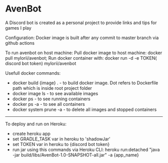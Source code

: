 # AvenBot
A Discord bot is created as a personal project to provide links and tips for games I play

Configuration:
Docker image is built after any commit to master branch via github actions

To run avenbot on host machine:
Pull docker image to host machine: docker pull mylorii/avenbot; Run docker container with: docker run -d -e TOKEN(
discord bot token) mylorii/avenbot

Usefull docker commands:

- docker build {image} . - to build docker image. Dot refers to Dockerfile path which is inside root project folder
- docker image ls - to see available images
- docker ps - to see running containers
- docker ps -a - to see all containers
- docker system prune -a - to delete all images and stopped containers

------------------------------------------------------------------------

To deploy and run on Heroku:

- create heroku app
- set GRADLE_TASK var in heroku to 'shadowJar'
- set TOKEN var in heroku to {discord bot token}
- run jar using this commands via Heroku CLI: heroku run:detached "java -jar build/libs/AvenBot-1.0-SNAPSHOT-all.jar" -a
  {app_name}
